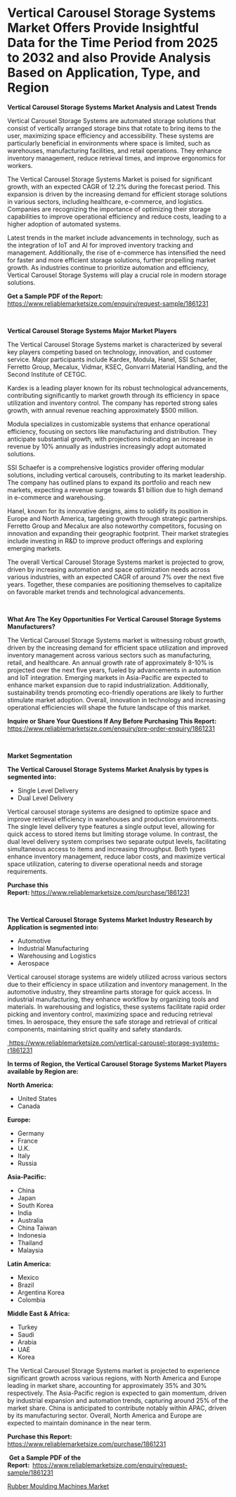 <p><h1>Vertical Carousel Storage Systems Market Offers Provide Insightful Data for the Time Period from 2025 to 2032 and also Provide Analysis Based on Application, Type, and Region</h1></p><p><strong>Vertical Carousel Storage Systems Market Analysis and Latest Trends</strong></p>
<p><p>Vertical Carousel Storage Systems are automated storage solutions that consist of vertically arranged storage bins that rotate to bring items to the user, maximizing space efficiency and accessibility. These systems are particularly beneficial in environments where space is limited, such as warehouses, manufacturing facilities, and retail operations. They enhance inventory management, reduce retrieval times, and improve ergonomics for workers.</p><p>The Vertical Carousel Storage Systems Market is poised for significant growth, with an expected CAGR of 12.2% during the forecast period. This expansion is driven by the increasing demand for efficient storage solutions in various sectors, including healthcare, e-commerce, and logistics. Companies are recognizing the importance of optimizing their storage capabilities to improve operational efficiency and reduce costs, leading to a higher adoption of automated systems. </p><p>Latest trends in the market include advancements in technology, such as the integration of IoT and AI for improved inventory tracking and management. Additionally, the rise of e-commerce has intensified the need for faster and more efficient storage solutions, further propelling market growth. As industries continue to prioritize automation and efficiency, Vertical Carousel Storage Systems will play a crucial role in modern storage solutions.</p></p>
<p><strong>Get a Sample PDF of the Report:&nbsp;</strong> <a href="https://www.reliablemarketsize.com/enquiry/request-sample/1861231?utm_campaign=3460&utm_medium=2&utm_source=Github&utm_content=ia&utm_term=11042025&utm_id=vertical-carousel-storage-systems">https://www.reliablemarketsize.com/enquiry/request-sample/1861231</a></p>
<p>&nbsp;</p>
<p><strong>Vertical Carousel Storage Systems Major Market Players</strong></p>
<p><p>The Vertical Carousel Storage Systems market is characterized by several key players competing based on technology, innovation, and customer service. Major participants include Kardex, Modula, Hanel, SSI Schaefer, Ferretto Group, Mecalux, Vidmar, KSEC, Gonvarri Material Handling, and the Second Institute of CETGC.</p><p>Kardex is a leading player known for its robust technological advancements, contributing significantly to market growth through its efficiency in space utilization and inventory control. The company has reported strong sales growth, with annual revenue reaching approximately $500 million. </p><p>Modula specializes in customizable systems that enhance operational efficiency, focusing on sectors like manufacturing and distribution. They anticipate substantial growth, with projections indicating an increase in revenue by 10% annually as industries increasingly adopt automated solutions.</p><p>SSI Schaefer is a comprehensive logistics provider offering modular solutions, including vertical carousels, contributing to its market leadership. The company has outlined plans to expand its portfolio and reach new markets, expecting a revenue surge towards $1 billion due to high demand in e-commerce and warehousing.</p><p>Hanel, known for its innovative designs, aims to solidify its position in Europe and North America, targeting growth through strategic partnerships. Ferretto Group and Mecalux are also noteworthy competitors, focusing on innovation and expanding their geographic footprint. Their market strategies include investing in R&D to improve product offerings and exploring emerging markets.</p><p>The overall Vertical Carousel Storage Systems market is projected to grow, driven by increasing automation and space optimization needs across various industries, with an expected CAGR of around 7% over the next five years. Together, these companies are positioning themselves to capitalize on favorable market trends and technological advancements.</p></p>
<p>&nbsp;</p>
<p><strong>What Are The Key Opportunities For Vertical Carousel Storage Systems Manufacturers?</strong></p>
<p><p>The Vertical Carousel Storage Systems market is witnessing robust growth, driven by the increasing demand for efficient space utilization and improved inventory management across various sectors such as manufacturing, retail, and healthcare. An annual growth rate of approximately 8-10% is projected over the next five years, fueled by advancements in automation and IoT integration. Emerging markets in Asia-Pacific are expected to enhance market expansion due to rapid industrialization. Additionally, sustainability trends promoting eco-friendly operations are likely to further stimulate market adoption. Overall, innovation in technology and increasing operational efficiencies will shape the future landscape of this market.</p></p>
<p><strong>Inquire or Share Your Questions If Any Before Purchasing This Report:</strong> <a href="https://www.reliablemarketsize.com/enquiry/pre-order-enquiry/1861231?utm_campaign=3460&utm_medium=2&utm_source=Github&utm_content=ia&utm_term=11042025&utm_id=vertical-carousel-storage-systems">https://www.reliablemarketsize.com/enquiry/pre-order-enquiry/1861231</a></p>
<p>&nbsp;</p>
<p><strong>Market Segmentation</strong></p>
<p><strong>The Vertical Carousel Storage Systems Market Analysis by types is segmented into:</strong></p>
<p><ul><li>Single Level Delivery</li><li>Dual Level Delivery</li></ul></p>
<p><p>Vertical carousel storage systems are designed to optimize space and improve retrieval efficiency in warehouses and production environments. The single level delivery type features a single output level, allowing for quick access to stored items but limiting storage volume. In contrast, the dual level delivery system comprises two separate output levels, facilitating simultaneous access to items and increasing throughput. Both types enhance inventory management, reduce labor costs, and maximize vertical space utilization, catering to diverse operational needs and storage requirements.</p></p>
<p><strong>Purchase this Report:&nbsp;</strong><a href="https://www.reliablemarketsize.com/purchase/1861231?utm_campaign=3460&utm_medium=2&utm_source=Github&utm_content=ia&utm_term=11042025&utm_id=vertical-carousel-storage-systems">https://www.reliablemarketsize.com/purchase/1861231</a></p>
<p>&nbsp;</p>
<p><strong>The Vertical Carousel Storage Systems Market Industry Research by Application is segmented into:</strong></p>
<p><ul><li>Automotive</li><li>Industrial Manufacturing</li><li>Warehousing and Logistics</li><li>Aerospace</li></ul></p>
<p><p>Vertical carousel storage systems are widely utilized across various sectors due to their efficiency in space utilization and inventory management. In the automotive industry, they streamline parts storage for quick access. In industrial manufacturing, they enhance workflow by organizing tools and materials. In warehousing and logistics, these systems facilitate rapid order picking and inventory control, maximizing space and reducing retrieval times. In aerospace, they ensure the safe storage and retrieval of critical components, maintaining strict quality and safety standards.</p></p>
<p><a href="https://www.reliablemarketsize.com/vertical-carousel-storage-systems-r1861231?utm_campaign=3460&utm_medium=2&utm_source=Github&utm_content=ia&utm_term=11042025&utm_id=vertical-carousel-storage-systems">&nbsp;https://www.reliablemarketsize.com/vertical-carousel-storage-systems-r1861231</a></p>
<p><strong>In terms of Region, the Vertical Carousel Storage Systems Market Players available by Region are:</strong></p>
<p>
    <p> <strong> North America: </strong>
        <ul>
            <li>United States</li>
            <li>Canada</li>
        </ul>
        </p> 
    <p> <strong> Europe: </strong>
        <ul>
            <li>Germany</li>
            <li>France</li>
            <li>U.K.</li>
            <li>Italy</li>
            <li>Russia</li>
        </ul>
        </p> 
    <p> <strong> Asia-Pacific: </strong>
        <ul>
            <li>China</li>
            <li>Japan</li>
            <li>South Korea</li>
            <li>India</li>
            <li>Australia</li>
            <li>China Taiwan</li>
            <li>Indonesia</li>
            <li>Thailand</li>
            <li>Malaysia</li>
        </ul>
        </p> 
    <p> <strong> Latin America: </strong>
        <ul>
            <li>Mexico</li>
            <li>Brazil</li>
            <li>Argentina Korea</li>
            <li>Colombia</li>
        </ul>
        </p> 
    <p> <strong> Middle East & Africa: </strong>
        <ul>
            <li>Turkey</li>
            <li>Saudi</li>
            <li>Arabia</li>
            <li>UAE</li>
            <li>Korea</li>
        </ul>
    </p>
    </p>
<p><p>The Vertical Carousel Storage Systems market is projected to experience significant growth across various regions, with North America and Europe leading in market share, accounting for approximately 35% and 30% respectively. The Asia-Pacific region is expected to gain momentum, driven by industrial expansion and automation trends, capturing around 25% of the market share. China is anticipated to contribute notably within APAC, driven by its manufacturing sector. Overall, North America and Europe are expected to maintain dominance in the near term.</p></p>
<p><strong>Purchase this Report: </strong><a href="https://www.reliablemarketsize.com/purchase/1861231?utm_campaign=3460&utm_medium=2&utm_source=Github&utm_content=ia&utm_term=11042025&utm_id=vertical-carousel-storage-systems">https://www.reliablemarketsize.com/purchase/1861231</a></p>
<p>&nbsp;<strong>Get a Sample PDF of the Report:&nbsp;&nbsp;</strong><a href="https://www.reliablemarketsize.com/enquiry/request-sample/1861231?utm_campaign=3460&utm_medium=2&utm_source=Github&utm_content=ia&utm_term=11042025&utm_id=vertical-carousel-storage-systems">https://www.reliablemarketsize.com/enquiry/request-sample/1861231</a></p>
<p><strong></strong></p>
<p><p><a href="https://github.com/avikalitesjj/Market-Research-Report-List-1/blob/main/rubber-moulding-machines-market.md?utm_campaign=3460&utm_medium=2&utm_source=Github&utm_content=ia&utm_term=11042025&utm_id=vertical-carousel-storage-systems">Rubber Moulding Machines Market</a></p></p>